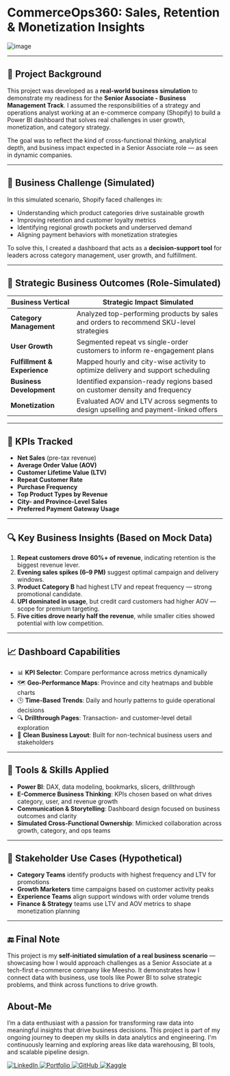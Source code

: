 # CommerceOps360: Sales, Retention & Monetization Insights
![image](https://webandcrafts.com/_next/image?url=https%3A%2F%2Fadmin.wac.co%2Fuploads%2FWhat_Is_Shopify_and_How_Does_It_Work_Everything_You_Need_to_Know_1_77829d4974.jpg&w=4500&q=90)

---

## 🧭 Project Background

This project was developed as a **real-world business simulation** to demonstrate my readiness for the **Senior Associate - Business Management Track**. I assumed the responsibilities of a strategy and operations analyst working at an e-commerce company (Shopify) to build a Power BI dashboard that solves real challenges in user growth, monetization, and category strategy.

The goal was to reflect the kind of cross-functional thinking, analytical depth, and business impact expected in a Senior Associate role — as seen in dynamic companies.

---

## 🎯 Business Challenge (Simulated)

In this simulated scenario, Shopify faced challenges in:
- Understanding which product categories drive sustainable growth
- Improving retention and customer loyalty metrics
- Identifying regional growth pockets and underserved demand
- Aligning payment behaviors with monetization strategies

To solve this, I created a dashboard that acts as a **decision-support tool** for leaders across category management, user growth, and fulfillment.

---

## 💼 Strategic Business Outcomes (Role-Simulated)

| Business Vertical         | Strategic Impact Simulated                                                              |
|--------------------------|------------------------------------------------------------------------------------------|
| **Category Management**   | Analyzed top-performing products by sales and orders to recommend SKU-level strategies   |
| **User Growth**           | Segmented repeat vs single-order customers to inform re-engagement plans                |
| **Fulfillment & Experience** | Mapped hourly and city-wise activity to optimize delivery and support scheduling   |
| **Business Development**  | Identified expansion-ready regions based on customer density and frequency               |
| **Monetization**          | Evaluated AOV and LTV across segments to design upselling and payment-linked offers     |

---

## 📌 KPIs Tracked

- **Net Sales** (pre-tax revenue)
- **Average Order Value (AOV)**
- **Customer Lifetime Value (LTV)**
- **Repeat Customer Rate**
- **Purchase Frequency**
- **Top Product Types by Revenue**
- **City- and Province-Level Sales**
- **Preferred Payment Gateway Usage**

---

## 🔍 Key Business Insights (Based on Mock Data)

1. **Repeat customers drove 60%+ of revenue**, indicating retention is the biggest revenue lever.
2. **Evening sales spikes (6–9 PM)** suggest optimal campaign and delivery windows.
3. **Product Category B** had highest LTV and repeat frequency — strong promotional candidate.
4. **UPI dominated in usage**, but credit card customers had higher AOV — scope for premium targeting.
5. **Five cities drove nearly half the revenue**, while smaller cities showed potential with low competition.

---

## 📈 Dashboard Capabilities

- 📊 **KPI Selector**: Compare performance across metrics dynamically
- 🗺️ **Geo-Performance Maps**: Province and city heatmaps and bubble charts
- 🕒 **Time-Based Trends**: Daily and hourly patterns to guide operational decisions
- 🔍 **Drillthrough Pages**: Transaction- and customer-level detail exploration
- 📌 **Clean Business Layout**: Built for non-technical business users and stakeholders

---

## 🔧 Tools & Skills Applied

- **Power BI**: DAX, data modeling, bookmarks, slicers, drillthrough
- **E-Commerce Business Thinking**: KPIs chosen based on what drives category, user, and revenue growth
- **Communication & Storytelling**: Dashboard design focused on business outcomes and clarity
- **Simulated Cross-Functional Ownership**: Mimicked collaboration across growth, category, and ops teams

---

## 🧠 Stakeholder Use Cases (Hypothetical)

- **Category Teams** identify products with highest frequency and LTV for promotions
- **Growth Marketers** time campaigns based on customer activity peaks
- **Experience Teams** align support windows with order volume trends
- **Finance & Strategy** teams use LTV and AOV metrics to shape monetization planning

---

## 🔚 Final Note

This project is my **self-initiated simulation of a real business scenario** — showcasing how I would approach challenges as a Senior Associate at a tech-first e-commerce company like Meesho. It demonstrates how I connect data with business, use tools like Power BI to solve strategic problems, and think across functions to drive growth.

## About-Me
I’m a data enthusiast with a passion for transforming raw data into meaningful insights that drive business decisions. This project is part of my ongoing journey to deepen my skills in data analytics and engineering. I'm continuously learning and exploring areas like data warehousing, BI tools, and scalable pipeline design.
<p align="left">
  <a href="https://www.linkedin.com/in/ravina-patidar-474a9b255/" target="_blank">
    <img src="https://img.shields.io/badge/LinkedIn-0077B5?style=for-the-badge&logo=linkedin&logoColor=white" alt="LinkedIn"/>
  </a>
    </a>
  <a href="https://yourportfolio.com" target="_blank">
    <img src="https://img.shields.io/badge/Portfolio-157A6E?style=for-the-badge&logo=internet-explorer&logoColor=white" alt="Portfolio"/>
  </a>
  <a href="https://github.com/ravina172" target="_blank">
    <img src="https://img.shields.io/badge/GitHub-24292e?style=for-the-badge&logo=github&logoColor=white" alt="GitHub"/>
  </a>
  <a href="https://www.kaggle.com/ravinapatidar" target="_blank">
    <img src="https://img.shields.io/badge/Kaggle-004D99?style=for-the-badge&logo=kaggle&logoColor=white" alt="Kaggle"/>
  </a>
</p>

